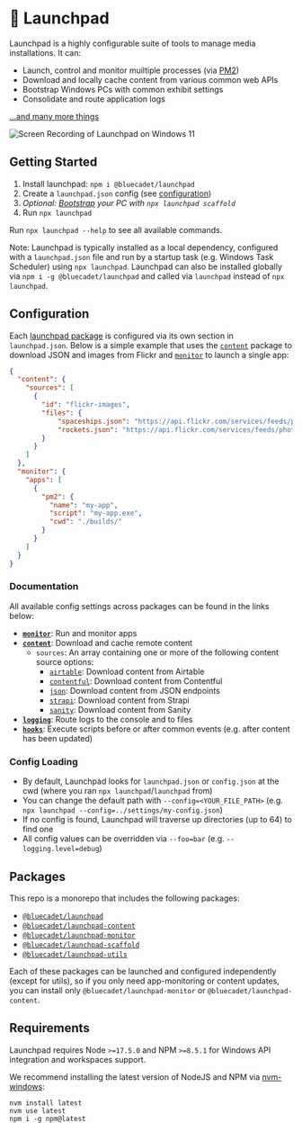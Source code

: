 # 🚀 Launchpad

Launchpad is a highly configurable suite of tools to manage media installations. It can:

- Launch, control and monitor muiltiple processes (via [PM2](https://pm2.keymetrics.io/))
- Download and locally cache content from various common web APIs
- Bootstrap Windows PCs with common exhibit settings
- Consolidate and route application logs

[...and many more things](#documentation)

![Screen Recording of Launchpad on Windows 11](https://user-images.githubusercontent.com/295789/197365153-d62d9218-2ffa-4611-ac61-fa5bf786766a.gif)

## Getting Started

1. Install launchpad: `npm i @bluecadet/launchpad`
2. Create a `launchpad.json` config (see [configuration](#configuration))
3. *Optional: [Bootstrap](/packages/scaffold) your PC with `npx launchpad scaffold`*
4. Run `npx launchpad`

Run `npx launchpad --help` to see all available commands.

Note: Launchpad is typically installed as a local dependency, configured with a `launchpad.json` file and run by a startup task (e.g. Windows Task Scheduler) using `npx launchpad`. Launchpad can also be installed globally via `npm i -g @bluecadet/launchpad` and called via `launchpad` instead of `npx launchpad`.

## Configuration

Each [launchpad package](#packages) is configured via its own section in `launchpad.json`. Below is a simple example that uses the [`content`](/packages/content) package to download JSON and images from Flickr and [`monitor`](/packages/monitor) to launch a single app:

```json
{
  "content": {
    "sources": [
      {
        "id": "flickr-images",
        "files": {
            "spaceships.json": "https://api.flickr.com/services/feeds/photos_public.gne?format=json&nojsoncallback=1&tags=spaceship",
            "rockets.json": "https://api.flickr.com/services/feeds/photos_public.gne?format=json&nojsoncallback=1&tags=rocket"
        }
      }
    ]
  },
  "monitor": {
    "apps": [
      {
        "pm2": {
          "name": "my-app",
          "script": "my-app.exe",
          "cwd": "./builds/"
        }
      }
    ]
  }
}
```

### Documentation

All available config settings across packages can be found in the links below:

- [**`monitor`**](/packages/monitor/README.md): Run and monitor apps
- [**`content`**](/packages/content/README.md): Download and cache remote content
  - `sources`: An array containing one or more of the following content source options:
    - [`airtable`](/packages/content/docs/airtable-source.md): Download content from Airtable
    - [`contentful`](/packages/content/docs/contentful-source.md): Download content from Contentful
    - [`json`](/packages/content/docs/json-source.md): Download content from JSON endpoints
    - [`strapi`](/packages/content/docs/strapi-source.md): Download content from Strapi
    - [`sanity`](/packages/content/docs/sanity-source.md): Download content from Sanity
- [**`logging`**](/packages/launchpad/docs/logging.md): Route logs to the console and to files
- [**`hooks`**](/packages/launchpad/docs/hooks.md): Execute scripts before or after common events (e.g. after content has been updated)

### Config Loading

- By default, Launchpad looks for `launchpad.json` or `config.json` at the cwd (where you ran `npx launchpad`/`launchpad` from)
- You can change the default path with `--config=<YOUR_FILE_PATH>` (e.g. `npx launchpad --config=../settings/my-config.json`)
- If no config is found, Launchpad will traverse up directories (up to 64) to find one
- All config values can be overridden via `--foo=bar` (e.g. `--logging.level=debug`)

## Packages

This repo is a monorepo that includes the following packages:

* [`@bluecadet/launchpad`](/packages/launchpad)
* [`@bluecadet/launchpad-content`](/packages/content)
* [`@bluecadet/launchpad-monitor`](/packages/monitor)
* [`@bluecadet/launchpad-scaffold`](/packages/scaffold)
* [`@bluecadet/launchpad-utils`](/packages/utils)

Each of these packages can be launched and configured independently (except for utils), so if you only need app-monitoring or content updates, you can install only `@bluecadet/launchpad-monitor` or `@bluecadet/launchpad-content`.

## Requirements

Launchpad requires Node `>=17.5.0` and NPM `>=8.5.1` for Windows API integration and workspaces support.

We recommend installing the latest version of NodeJS and NPM via [nvm-windows](https://github.com/coreybutler/nvm-windows):

```
nvm install latest
nvm use latest
npm i -g npm@latest
```
